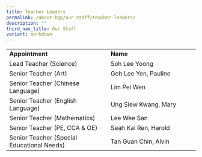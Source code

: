 ```yaml
---
title: Teacher Leaders
permalink: /about-hgp/our-staff/teacher-leaders/
description: ""
third_nav_title: Our Staff
variant: markdown
---
```

<table width="0">
<tbody>
<tr>
<td style="text-align: left;" width="301"><strong>Appointment</strong></td>
<td style="text-align: left;" width="272"><strong>Name</strong></td>
</tr>
<tr>
<td width="301">Lead Teacher (Science)</td>
<td width="272">Soh Lee Yoong</td>
</tr>
<tr>
<td width="301">Senior Teacher (Art)</td>
<td width="272">Goh Lee Yen, Pauline</td>
</tr>
<tr>
<td width="301">Senior Teacher (Chinese Language)</td>
<td width="272">Lim Pei Wen</td>
</tr>
<tr>
<td width="301">Senior Teacher (English Language)</td>
<td width="272">Ung Siew Kwang, Mary</td>
</tr>
<tr>
<td width="301">Senior Teacher (Mathematics)</td>
<td width="272">Lee Wee San</td>
</tr>
<tr>
<td width="301">Senior Teacher (PE, CCA &amp; OE)</td>
<td width="272">Seah Kai Ren, Harold</td>
</tr>
<tr>
<td width="301">Senior Teacher (Special Educational Needs)</td>
<td width="272">Tan Guan Chin, Alvin</td>
</tr>
</tbody>
</table>